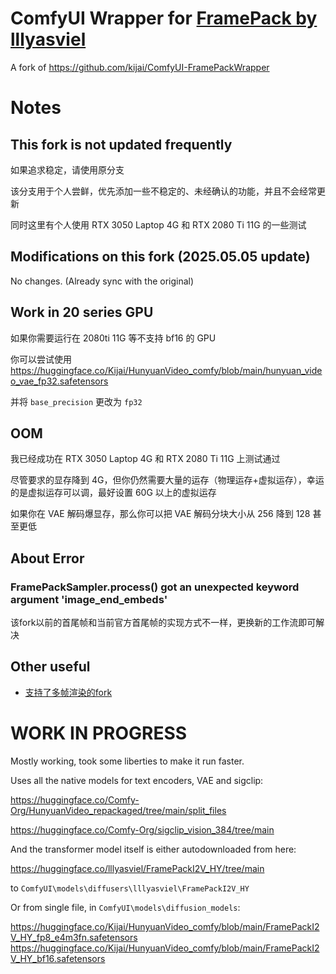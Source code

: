 # ComfyUI Wrapper for [FramePack by lllyasviel](https://lllyasviel.github.io/frame_pack_gitpage/)

A fork of https://github.com/kijai/ComfyUI-FramePackWrapper

# Notes

## This fork is not updated frequently

如果追求稳定，请使用原分支

该分支用于个人尝鲜，优先添加一些不稳定的、未经确认的功能，并且不会经常更新

同时这里有个人使用 RTX 3050 Laptop 4G 和 RTX 2080 Ti 11G 的一些测试

## Modifications on this fork (2025.05.05 update)

No changes. (Already sync with the original)

## Work in 20 series GPU

如果你需要运行在 2080ti 11G 等不支持 bf16 的 GPU

你可以尝试使用 https://huggingface.co/Kijai/HunyuanVideo_comfy/blob/main/hunyuan_video_vae_fp32.safetensors

并将 `base_precision` 更改为 `fp32`

## OOM

我已经成功在 RTX 3050 Laptop 4G 和 RTX 2080 Ti 11G 上测试通过

尽管要求的显存降到 4G，但你仍然需要大量的运存（物理运存+虚拟运存），幸运的是虚拟运存可以调，最好设置 60G 以上的虚拟运存

如果你在 VAE 解码爆显存，那么你可以把 VAE 解码分块大小从 256 降到 128 甚至更低

## About Error

### FramePackSampler.process() got an unexpected keyword argument 'image_end_embeds'

该fork以前的首尾帧和当前官方首尾帧的实现方式不一样，更换新的工作流即可解决

## Other useful

- [支持了多帧渲染的fork](https://github.com/nirvash/ComfyUI-FramePackWrapper)

# WORK IN PROGRESS

Mostly working, took some liberties to make it run faster.

Uses all the native models for text encoders, VAE and sigclip:

https://huggingface.co/Comfy-Org/HunyuanVideo_repackaged/tree/main/split_files

https://huggingface.co/Comfy-Org/sigclip_vision_384/tree/main

And the transformer model itself is either autodownloaded from here:

https://huggingface.co/lllyasviel/FramePackI2V_HY/tree/main

to `ComfyUI\models\diffusers\lllyasviel\FramePackI2V_HY`

Or from single file, in `ComfyUI\models\diffusion_models`:

https://huggingface.co/Kijai/HunyuanVideo_comfy/blob/main/FramePackI2V_HY_fp8_e4m3fn.safetensors
https://huggingface.co/Kijai/HunyuanVideo_comfy/blob/main/FramePackI2V_HY_bf16.safetensors
